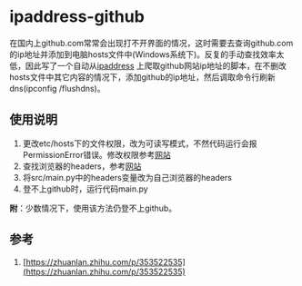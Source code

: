 # ipaddress-github
在国内上github.com常常会出现打不开界面的情况，这时需要去查询github.com的ip地址并添加到电脑hosts文件中(Windows系统下)。反复的手动查找效率太低，因此写了一个自动从[ipaddress](https://www.ipaddress.com/)
上爬取github网站ip地址的脚本，在不删改hosts文件中其它内容的情况下，添加github的ip地址，然后调取命令行刷新dns(ipconfig /flushdns)。

## 使用说明
1. 更改etc/hosts下的文件权限，改为可读写模式，不然代码运行会报PermissionError错误。修改权限参考[网站](https://blog.csdn.net/weixin_42664622/article/details/104310511)
2. 查找浏览器的headers，参考[网站](https://blog.csdn.net/xiezhiming1234/article/details/83592290)
3. 将src/main.py中的headers变量改为自己浏览器的headers
4. 登不上github时，运行代码main.py

**附**：少数情况下，使用该方法仍登不上github。

## 参考
1. [https://zhuanlan.zhihu.com/p/353522535](https://zhuanlan.zhihu.com/p/353522535)










